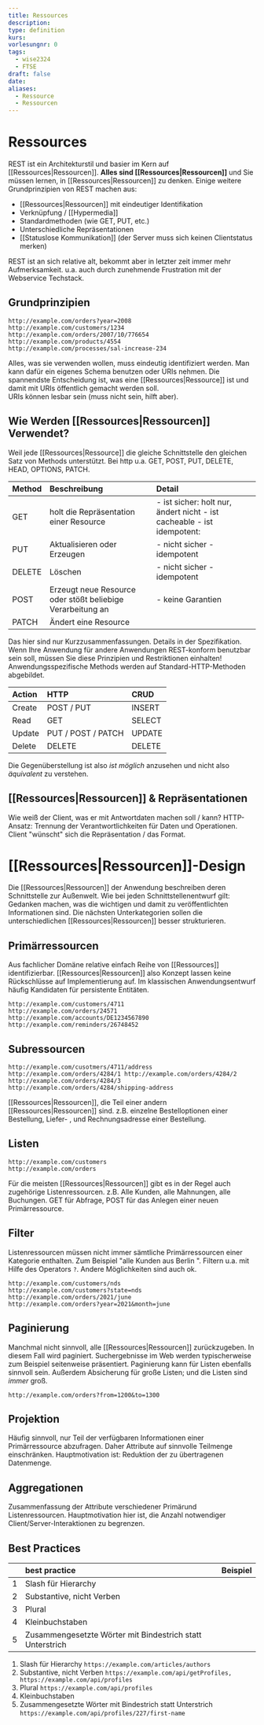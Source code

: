```yaml
---
title: Ressources
description: 
type: definition
kurs: 
vorlesungnr: 0
tags:
  - wise2324
  - FTSE
draft: false
date: 
aliases:
  - Ressource
  - Ressourcen
---
```


# Ressources

REST ist ein Architekturstil und basier im Kern auf [[Ressources|Ressourcen]]. **Alles sind [[Ressources|Ressourcen]]** und Sie müssen lernen, in [[Ressources|Ressourcen]] zu denken. Einige weitere Grundprinzipien von REST machen aus:

- [[Ressources|Ressourcen]] mit eindeutiger Identifikation
- Verknüpfung / [[Hypermedia]]
- Standardmethoden (wie GET, PUT, etc.)
- Unterschiedliche Repräsentationen
- [[Statuslose Kommunikation]] (der Server muss sich keinen Clientstatus merken)

REST ist an sich relative alt, bekommt aber in letzter zeit immer mehr Aufmerksamkeit. u.a. auch durch zunehmende Frustration mit der Webservice Techstack.

## Grundprinzipien

```
http://example.com/orders?year=2008 
http://example.com/customers/1234 
http://example.com/orders/2007/10/776654 
http://example.com/products/4554 
http://example.com/processes/sal-increase-234
```

Alles, was sie verwenden wollen, muss eindeutig identifiziert werden. Man kann dafür ein eigenes Schema benutzen oder URIs nehmen. Die spannendste Entscheidung ist, was eine [[Ressources|Ressource]] ist und damit mit URIs öffentlich gemacht werden soll.  
URIs können lesbar sein (muss nicht sein, hilft aber).

## Wie Werden [[Ressources|Ressourcen]] Verwendet?

Weil jede [[Ressources|Ressource]] die gleiche Schnittstelle den gleichen Satz von Methods unterstützt. Bei http u.a. GET, POST, PUT, DELETE, HEAD, OPTIONS, PATCH.

| Method |                                                  Beschreibung |                                                                  Detail |
|:--------|:--------------------------------------------------------------|:------------------------------------------------------------------------|
|     GET |                       holt die Repräsentation einer Resource |  - ist sicher: holt nur, ändert nicht - ist cacheable - ist idempotent: |
|     PUT |                                   Aktualisieren oder Erzeugen |                                             - nicht sicher - idempotent |
|  DELETE |                                                       Löschen |                                             - nicht sicher - idempotent |
|    POST |   Erzeugt neue Resource oder stößt beliebige Verarbeitung an |                                                       - keine Garantien |
|   PATCH |                                         Ändert eine Resource |                                                                         |

Das hier sind nur Kurzzusammenfassungen. Details in der Spezifikation. Wenn Ihre Anwendung für andere Anwendungen REST-konform benutzbar sein soll, müssen Sie diese Prinzipien und Restriktionen einhalten! Anwendungsspezifische Methods werden auf Standard-HTTP-Methoden abgebildet.

| Action |               HTTP |   CRUD |
|:-------|:-------------------|:-------|
| Create |         POST / PUT | INSERT |
|   Read |                GET | SELECT |
| Update | PUT / POST / PATCH | UPDATE |
| Delete |             DELETE | DELETE |

Die Gegenüberstellung ist also *ist möglich* anzusehen und nicht also *äquivalent* zu verstehen.

## [[Ressources|Ressourcen]] & Repräsentationen

Wie weiß der Client, was er mit Antwortdaten machen soll / kann? HTTP-Ansatz: Trennung der Verantwortlichkeiten für Daten und Operationen. Client "wünscht" sich die Repräsentation / das Format.

# [[Ressources|Ressourcen]]-Design

Die [[Ressources|Ressourcen]] der Anwendung beschreiben deren Schnittstelle zur Außenwelt. Wie bei jeden Schnittstellenentwurf gilt: Gedanken machen, was die wichtigen und damit zu veröffentlichten Informationen sind. Die nächsten Unterkategorien sollen die unterschiedlichen [[Ressources|Ressourcen]] besser strukturieren.

## Primärressourcen

Aus fachlicher Domäne relative einfach Reihe von [[Ressources]] identifizierbar. [[Ressources|Ressourcen]] also Konzept lassen keine Rückschlüsse auf Implementierung auf. Im klassischen Anwendungsentwurf häufig Kandidaten für persistente Entitäten.

```
http://example.com/customers/4711 
http://example.com/orders/24571 
http://example.com/accounts/DE1234567890 
http://example.com/reminders/26748452
```

## Subressourcen

```
http://example.com/cusotmers/4711/address http://example.com/orders/4284/1 http://example.com/orders/4284/2 http://example.com/orders/4284/3 http://example.com/orders/4284/shipping-address
```

[[Ressources|Ressourcen]], die Teil einer andern [[Ressources|Ressourcen]] sind. z.B. einzelne Bestelloptionen einer Bestellung, Liefer- , und Rechnungsadresse einer Bestellung.

## Listen

```
http://example.com/customers
http://example.com/orders
```

Für die meisten [[Ressources|Ressourcen]] gibt es in der Regel auch zugehörige Listenressourcen. z.B. Alle Kunden, alle Mahnungen, alle Buchungen. GET für Abfrage, POST für das Anlegen einer neuen Primärressource.

## Filter

Listenressourcen müssen nicht immer sämtliche Primärressourcen einer Kategorie enthalten. Zum Beispiel "alle Kunden aus Berlin ". Filtern u.a. mit Hilfe des Operators `?`. Andere Möglichkeiten sind auch ok.

```
http://example.com/customers/nds
http://example.com/customers?state=nds
http://example.com/orders/2021/june
http://example.com/orders?year=2021&month=june
```

## Paginierung

Manchmal nicht sinnvoll, alle [[Ressources|Ressourcen]] zurückzugeben. In diesem Fall wird paginiert. Suchergebnisse im Web werden typischerweise zum Beispiel seitenweise präsentiert. Paginierung kann für Listen ebenfalls sinnvoll sein. Außerdem Absicherung für große Listen; und die Listen sind *immer* groß.

```
http://example.com/orders?from=1200&to=1300
```

## Projektion

Häufig sinnvoll, nur Teil der verfügbaren Informationen einer Primärressource abzufragen. Daher Attribute auf sinnvolle Teilmenge einschränken. Hauptmotivation ist: Reduktion der zu übertragenen Datenmenge.

## Aggregationen

Zusammenfassung der Attribute verschiedener Primärund Listenressourcen. Hauptmotivation hier ist, die Anzahl notwendiger Client/Server-Interaktionen zu begrenzen.

## Best Practices

|   |                                              best practice | Beispiel |
|:--|:-----------------------------------------------------------|:---------|
| 1 |                                       Slash für Hierarchy |          |
| 2 |                                  Substantive, nicht Verben |          |
| 3 |                                                     Plural |          |
| 4 |                                            Kleinbuchstaben |          |
| 5 |  Zusammengesetzte Wörter mit Bindestrich statt Unterstrich |          |

1. Slash für Hierarchy `https://example.com/articles/authors`
2. Substantive, nicht Verben `https://example.com/api/getProfiles, https://example.com/api/profiles`
3. Plural `https://example.com/api/profiles`
4. Kleinbuchstaben
5. Zusammengesetzte Wörter mit Bindestrich statt Unterstrich `https://example.com/api/profiles/227/first-name`
